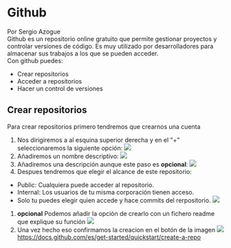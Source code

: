 # Github
Por Sergio Azogue  
Github es un repositorio online gratuito que permite gestionar proyectos y controlar versiones de código. Es muy utilizado por desarrolladores para almacenar sus trabajos a los que se pueden acceder.  
Con github puedes:  
* Crear repositorios
* Acceder a repositorios
* Hacer un control de versiones  
## Crear repositorios
Para crear repositorios primero tendremos que crearnos una cuenta
1. Nos dirigiremos a al esquina superior derecha y en el "+" seleccionaremos la siguiente opción: ![](https://docs.github.com/assets/cb-11427/images/help/repository/repo-create.png)
1. Añadiremos un nombre descriptivo: 
![](https://docs.github.com/assets/cb-25139/images/help/repository/create-repository-name.png)
1. Añadiremos una descripción aunque este paso es **opcional**: 
![](https://docs.github.com/assets/cb-26377/images/help/repository/create-repository-desc.png)
1. Despues tendremos que elegir el alcance de este repositorio:
* Public: Cualquiera puede acceder al repositorio.
* Internal: Los usuarios de tu misma corporación tienen acceso.
* Solo tu puedes elegir quien accede y hace commits del rerpositorio.
![](https://docs.github.com/assets/cb-20877/images/help/repository/create-repository-public-private.png)
1. **opcional** Podemos añadir la opción de crearlo con un fichero readme que explique su función
![](https://docs.github.com/assets/cb-49938/images/help/repository/initialize-with-readme.png)
1. Una vez hecho eso confirmamos la creacion en el botón de la imagen
![](https://docs.github.com/assets/cb-19887/images/help/repository/create-repository-button.png)
https://docs.github.com/es/get-started/quickstart/create-a-repo
